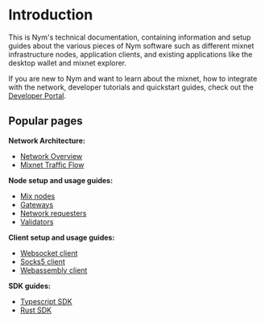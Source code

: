 # Introduction

This is Nym's technical documentation, containing information and setup guides about the various pieces of Nym software such as different mixnet infrastructure nodes, application clients, and existing applications like the desktop wallet and mixnet explorer.

If you are new to Nym and want to learn about the mixnet, how to integrate with the network, developer tutorials and quickstart guides, check out the [Developer Portal](https://nymtech.net/developers/).

## Popular pages
**Network Architecture:**
* [Network Overview](./architecture/network-overview.md)
* [Mixnet Traffic Flow](./architecture/traffic-flow.md)

**Node setup and usage guides:**
* [Mix nodes](./nodes/mix-node-setup.md)
* [Gateways](./nodes/gateway-setup.md)
* [Network requesters](./nodes/network-requester-setup.md)
* [Validators](./nodes/validator-setup.md)

**Client setup and usage guides:**
* [Websocket client](./clients/websocket-client.md)
* [Socks5 client](./clients/socks5-client.md)
* [Webassembly client](./clients/webassembly-client.md)

**SDK guides:**
* [Typescript SDK](./sdk/typescript.md)
* [Rust SDK](./sdk/rust.md)

